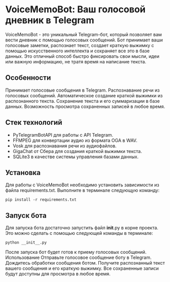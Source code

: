 # VoiceMemoBot: Ваш голосовой дневник в Telegram

VoiceMemoBot - это уникальный Telegram-бот, который позволяет вам вести дневник с помощью голосовых сообщений. Бот принимает ваши голосовые заметки, распознает текст, создает краткую выжимку с помощью искусственного интеллекта и сохраняет все это в базе данных. Это отличный способ быстро фиксировать свои мысли, идеи или важную информацию, не тратя время на написание текста.
## Особенности

Принимает голосовые сообщения в Telegram.
Распознавание речи из голосовых сообщений.
Автоматическое создание краткой выжимки из распознанного текста.
Сохранение текста и его суммаризации в базе данных.
Возможность просмотра сохраненных записей в любое время.

## Стек технологий
* PyTelegramBotAPI для работы с API Telegram.
* FFMPEG для конвертации аудио из формата OGA в WAV.
* Vosk для распознавания речи из аудиофайлов.
* GigaChat от Сбера для создания краткой выжимки текста.
* SQLite3 в качестве системы управления базами данных.

## Установка
Для работы с VoiceMemoBot необходимо установить зависимости из файла requirements.txt. Выполните в терминале следующую команду:
```terminal
pip install -r requirements.txt
```
## Запуск бота
Для запуска бота достаточно запустить файл __init__.py в корне проекта. Это можно сделать с помощью следующей команды в терминале:
```terminal
python __init__.py
```

После запуска бот будет готов к приему голосовых сообщений.
Использование
Отправьте голосовое сообщение боту в Telegram.
Дождитесь обработки сообщения ботом.
Получите распознанный текст вашего сообщения и его краткую выжимку.
Все сохраненные записи будут доступны для просмотра в любое время.